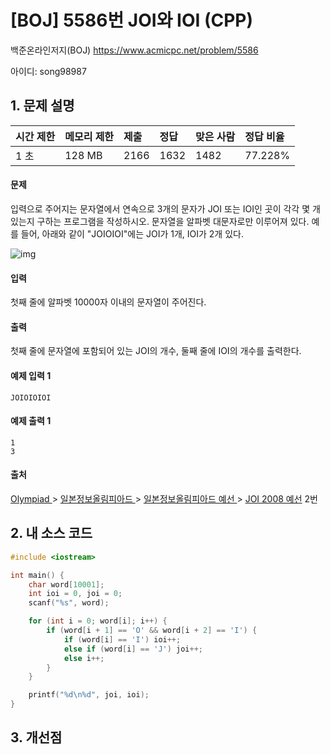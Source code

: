 # [BOJ] 5586번 JOI와 IOI (CPP)

백준온라인저지(BOJ) https://www.acmicpc.net/problem/5586

아이디: song98987



## 1. 문제 설명

| 시간 제한 | 메모리 제한 | 제출 | 정답 | 맞은 사람 | 정답 비율 |
| :-------- | :---------- | :--- | :--- | :-------- | :-------- |
| 1 초      | 128 MB      | 2166 | 1632 | 1482      | 77.228%   |

#### 문제

입력으로 주어지는 문자열에서 연속으로 3개의 문자가 JOI 또는 IOI인 곳이 각각 몇 개 있는지 구하는 프로그램을 작성하시오. 문자열을 알파벳 대문자로만 이루어져 있다. 예를 들어, 아래와 같이 "JOIOIOI"에는 JOI가 1개, IOI가 2개 있다.

![img](https://www.acmicpc.net/upload/images/joioioi.png)

#### 입력

첫째 줄에 알파벳 10000자 이내의 문자열이 주어진다. 

#### 출력

첫째 줄에 문자열에 포함되어 있는 JOI의 개수, 둘째 줄에 IOI의 개수를 출력한다.



#### 예제 입력 1

```
JOIOIOIOI
```

#### 예제 출력 1

```
1
3
```



#### 출처

[Olympiad ](https://www.acmicpc.net/category/2)> [일본정보올림피아드 ](https://www.acmicpc.net/category/100)> [일본정보올림피아드 예선 ](https://www.acmicpc.net/category/101)> [JOI 2008 예선](https://www.acmicpc.net/category/detail/553) 2번



## 2. 내 소스 코드

```C++
#include <iostream>

int main() {
	char word[10001];
	int ioi = 0, joi = 0;
	scanf("%s", word);

	for (int i = 0; word[i]; i++) {
		if (word[i + 1] == 'O' && word[i + 2] == 'I') {
			if (word[i] == 'I') ioi++;
			else if (word[i] == 'J') joi++;
			else i++;
		}
	}

	printf("%d\n%d", joi, ioi);
}
```



## 3. 개선점

